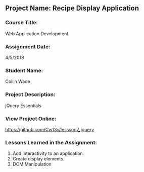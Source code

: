 ## Project Name:  Recipe Display Application

### Course Title:
Web Application Development

### Assignment Date:  
4/5/2018

### Student Name:  
Collin Wade
### Project Description:
jQuery Essentials 

### View Project Online:
https://github.com/Cw13v/lessson7_jquery

### Lessons Learned in the Assignment:
1. Add interactivity to an application.
2. Create display elements.
3. DOM Manipulation

